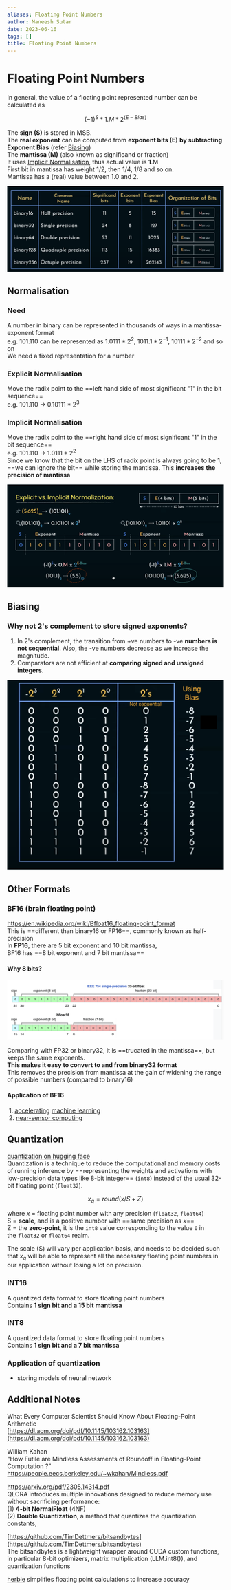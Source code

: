 ```yaml
---
aliases: Floating Point Numbers
author: Maneesh Sutar
date: 2023-06-16
tags: []
title: Floating Point Numbers
---
```


# Floating Point Numbers

In general, the value of a floating point represented number can be calculated as

$$(-1)^S * 1.M * 2^{(E-Bias)}$$

The **sign (S)** is stored in MSB.  
The **real exponent** can be computed from **exponent bits (E)**  **by subtracting Exponent Bias** (refer [Biasing](#biasing))  
The **mantissa (M)** (also known as significand or fraction)  
It uses [Implicit Normalisation](#implicit-normalisation), thus actual value is **1**.M  
First bit in mantissa has weight 1/2, then 1/4, 1/8 and so on.  
Mantissa has a (real) value between 1.0 and 2.

![floating_point_formats](Artifacts/floating_point_formats.png)

## Normalisation

### Need

A number in binary can be represented in thousands of ways in a mantissa-exponent format  
e.g. 101.110 can be represented as $1.0111 * 2^{2}$, $1011.1 * 2^{-1}$, $10111 * 2^{-2}$ and so on  
We need a fixed representation for a number

### Explicit Normalisation

Move the radix point to the ==left hand side of most significant "1" in the bit sequence==  
e.g. 101.110 ->   $0.10111 * 2^{3}$

### Implicit Normalisation

Move the radix point to the ==right hand side of most significant "1" in the bit sequence==  
e.g. 101.110 ->   $1.0111 * 2^{2}$  
Since we know that the bit on the LHS of radix point is always going to be 1, ==we can ignore the bit== while storing the mantissa. This **increases the precision of mantissa**

![implicit_vs_explicit_norm](Artifacts/implicit_vs_explicit_norm.png)

## Biasing

### Why not 2's complement to store signed exponents?

1. In 2's complement, the transition from +ve numbers to -ve **numbers is not sequential**. Also, the -ve numbers decrease as we increase the magnitude.
1. Comparators are not efficient at **comparing signed and unsigned integers**.

![2_s_complement_representation](Artifacts/2_s_complement_representation.png)

## Other Formats

### BF16 (brain floating point)

<https://en.wikipedia.org/wiki/Bfloat16_floating-point_format>  
This is ==different than binary16 or FP16==, commonly known as half-precision  
In **FP16**, there are 5 bit exponent and 10 bit mantissa,  
BF16 has ==8 bit exponent and 7 bit mantissa==

#### Why 8 bits?

![bfloat16](Artifacts/bfloat16.png)

Comparing with FP32 or binary32, it is ==trucated in the mantissa==, but keeps the same exponents.  
**This makes it easy to convert to and from binary32 format**  
This removes the precision from mantissa at the gain of widening the range of possible numbers (compared to binary16)

#### Application of BF16

 1. [accelerating](https://en.wikipedia.org/wiki/Hardware_acceleration "Hardware acceleration") [machine learning](https://en.wikipedia.org/wiki/Machine_learning "Machine learning")  
 2. [near-sensor computing](https://en.wikipedia.org/wiki/Intelligent_sensor "Intelligent sensor")

## Quantization

[quantization on hugging face](https://huggingface.co/docs/optimum/concept_guides/quantization#quantization)  
Quantization is a technique to reduce the computational and memory costs of running inference by ==representing the weights and activations with low-precision data types like 8-bit integer== (`int8`) instead of the usual 32-bit floating point (`float32`).

$$x_q = round(x/S + Z)$$

where $x$ = floating point number with any precision (`float32`, `float64`)  
S = **scale**, and is a positive number with ==same precision as $x$==  
Z = the **zero-point**, it is the `int8` value corresponding to the value `0` in the `float32` or `float64` realm.

The scale (S) will vary per application basis, and needs to be decided such that $x_q$ will be able to represent all the necessary floating point numbers in our application without losing a lot on precision.

### INT16

A quantized data format to store floating point numbers  
Contains **1 sign bit and a 15 bit mantissa**

### INT8

A quantized data format to store floating point numbers  
Contains **1 sign bit and a 7 bit mantissa**

### Application of quantization

* storing models of neural network

## Additional Notes

What Every Computer Scientist Should Know About Floating-Point Arithmetic  
[https://dl.acm.org/doi/pdf/10.1145/103162.103163](https://dl.acm.org/doi/pdf/10.1145/103162.103163)

William Kahan  
"How Futile are Mindless Assessments of Roundoff in Floating-Point Computation ?"  
<https://people.eecs.berkeley.edu/~wkahan/Mindless.pdf>

<https://arxiv.org/pdf/2305.14314.pdf>  
QLORA introduces multiple innovations designed to reduce memory use without sacrificing performance:  
(1) **4-bit NormalFloat** (4NF)  
(2) **Double Quantization**, a method that quantizes the quantization constants,

[https://github.com/TimDettmers/bitsandbytes](https://github.com/TimDettmers/bitsandbytes)  
The bitsandbytes is a lightweight wrapper around CUDA custom functions, in particular 8-bit optimizers, matrix multiplication (LLM.int8()), and quantization functions

[herbie](herbie.md)  simplifies floating point calculations to increase accuracy
